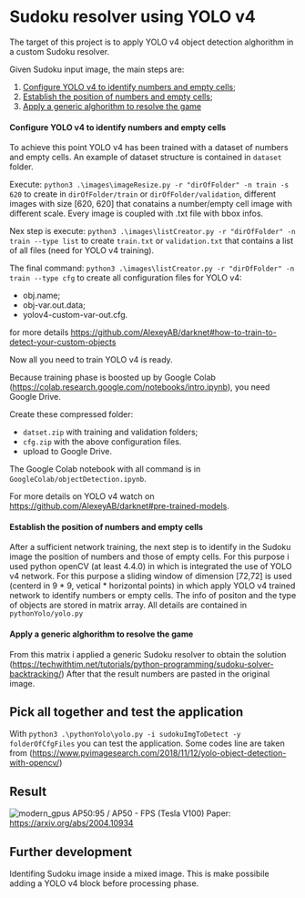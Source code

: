 # Sudoku resolver using YOLO v4

The target of this project is to apply YOLO v4 object detection alghorithm in a custom Sudoku resolver.

Given Sudoku input image, the main steps are:

 1) [Configure YOLO v4 to identify numbers and empty cells](#configure-yolo-v4-to-identify-numbers-and-empty-cells);
 2) [Establish the position of numbers and empty cells](#establish-the-position-of-number-and-empty-cells);
 3) [Apply a generic alghorithm to resolve the game](#apply-a-generic-alghorithm-to-resolve-the-game)

#### Configure YOLO v4 to identify numbers and empty cells

To achieve this point YOLO v4 has been trained with a dataset of numbers and empty cells.
An example of dataset structure is contained in `dataset` folder. 

Execute: `python3 .\images\imageResize.py -r "dirOfFolder" -n train -s 620`
to create in `dirOfFolder/train` or `dirOfFolder/validation`, different images with size [620, 620] that conatains a number/empty cell image with different scale. Every image is coupled with .txt file with bbox infos.
 
Nex step is execute: 
`python3 .\images\listCreator.py -r "dirOfFolder" -n train --type list`
to create `train.txt` or `validation.txt` that contains a list of all files (need for YOLO v4 training).

The final command:
`python3 .\images\listCreator.py -r "dirOfFolder" -n train --type cfg`
to create all configuration files for YOLO v4:
* obj.name;
* obj-var.out.data;
* yolov4-custom-var-out.cfg.

for more details https://github.com/AlexeyAB/darknet#how-to-train-to-detect-your-custom-objects

Now all you need to train YOLO v4 is ready.

Because training phase is boosted up by Google Colab (https://colab.research.google.com/notebooks/intro.ipynb), you need Google Drive.

Create these compressed folder:
* `datset.zip` with training and validation folders;
* `cfg.zip` with the above configuration files.
* upload to Google Drive.

The Google Colab notebook with all command is in `GoogleColab/objectDetection.ipynb`.

For more details on YOLO v4 watch on https://github.com/AlexeyAB/darknet#pre-trained-models.

#### Establish the position of numbers and empty cells 

After a sufficient network training, the next step is to identify in the Sudoku image the position of numbers and those of empty cells.
For this purpose i used python openCV (at least 4.4.0) in which is integrated the use of YOLO v4 network. 
For this purpose a sliding window of dimension [72,72] is used (centerd in 9 * 9, vetical * horizontal points) in which apply YOLO v4 trained network to identify numbers or empty cells.
The info of positon and the type of objects are stored in matrix array.
All details are contained in `pythonYolo/yolo.py`

#### Apply a generic alghorithm to resolve the game
From this matrix i applied a generic Sudoku resolver to obtain the solution (https://techwithtim.net/tutorials/python-programming/sudoku-solver-backtracking/)
After that the result numbers are pasted in the original image.

## Pick all together and test the application
With `python3 .\pythonYolo\yolo.py -i sudokuImgToDetect -y folderOfCfgFiles` you can test the application.
Some codes line are taken from (https://www.pyimagesearch.com/2018/11/12/yolo-object-detection-with-opencv/)

## Result
![modern_gpus](https://user-images.githubusercontent.com/4096485/82835867-f1c62380-9ecd-11ea-9134-1598ed2abc4b.png) AP50:95 / AP50 - FPS (Tesla V100) Paper: https://arxiv.org/abs/2004.10934 

## Further development
Identifing Sudoku image inside a mixed image. This is make possibile adding a YOLO v4 block before processing phase.